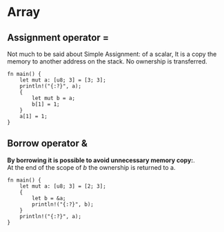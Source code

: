 # Array

## Assignment operator =
Not much to be said about Simple Assignment: of a scalar, It is a copy the memory to another address on the stack. No ownership is transferred.

```aquascope,interpreter+permissions,boundaries,stepper,horizontal
fn main() {
    let mut a: [u8; 3] = [3; 3];
    println!("{:?}", a);
    {
        let mut b = a;
        b[1] = 1;
    }
    a[1] = 1;
}
```

## Borrow operator &
**By borrowing it is possible to avoid unnecessary memory copy:**.  
At the end of the scope of *b* the ownership is returned to a.

```aquascope,interpreter+permissions,boundaries,stepper,horizontal
fn main() {
    let mut a: [u8; 3] = [2; 3];
    {
        let b = &a;
        println!("{:?}", b);
    }
    println!("{:?}", a);
}
```


